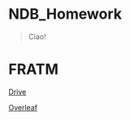 # NDB_Homework
> Ciao!
# FRATM

[Drive](https://drive.google.com/drive/folders/1fLdzu8An1iO_SoELZG0PEGCSF3a3hhgB)

[Overleaf](https://www.overleaf.com/read/vvwsmxyptfgq)
